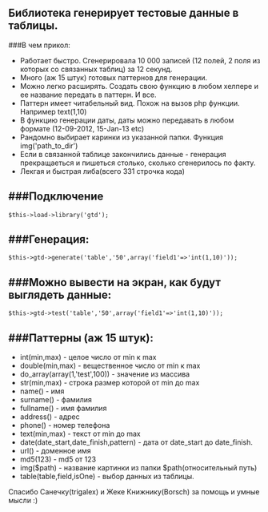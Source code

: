 Библиотека генерирует тестовые данные в таблицы.
-------------------------------------
###В чем прикол:
* Работает быстро. Сгенерировала 10 000 записей (12 полей, 2 поля из которых со связанных таблиц) за 12 секунд.
* Много (аж 15 штук) готовых паттернов для генерации.
* Можно легко расширять. Создать свою функцию в любом хелпере и ее название  передать в паттерн.  И все.
* Паттерн  имеет  читабельный вид. Похож на вызов php функции. Например text(1,10)
* В функцию генерации даты, даты можно передавать в любом формате (12-09-2012, 15-Jan-13 etc)
* Рандомно выбирает каринки из указанной папки. Функция img('path_to_dir')
* Если  в связанной таблице закончились данные - генерация прекращаеться и пишеться столько, сколько сгенерилось по факту.
* Лекгая и быстрая либа(всего 331 строчка кода)

###Подключение 
-----------

	$this->load->library('gtd');
	
	 
 
###Генерация:
-----------

	$this->gtd->generate('table','50',array('field1'=>'int(1,10)'));
	

###Можно  вывести на экран, как будут выглядеть данные: 
-----------

	$this->gtd->test('table','50',array('field1'=>'int(1,10)'));

	
###Паттерны (аж 15 штук):
-----------
 * int(min,max) - целое число от min к max
 * double(min,max) - вещественное  число от min к max
 * do_array(array(1,'test',100)) - значение из массива
 * str(min,max) - строка размер которой от min до max
 * name() - имя
 * surname() - фамилия
 * fullname() - имя фамилия
 * address() - адрес
 * phone() - номер телефона
 * text(min,max) - текст от min до max
 * date(date_start,date_finish,pattern) - дата от date_start до date_finish.
 * url() - доменное имя
 * md5(123) - md5 от 123
 * img($path) - название картинки из папки $path(относительный путь)
 * table(table,field,isOne) - выбор данных из таблицы.

 Спасибо Санечку(trigalex)  и  Жеке Книжнику(Borsch) за помощь и умные мысли :)
